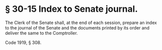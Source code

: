 # § 30-15 Index to Senate journal.

<p>The Clerk of the Senate shall, at the end of each session, prepare an index to the journal of the Senate and the documents printed by its order and deliver the same to the Comptroller.</p><p>Code 1919, § 308.</p>